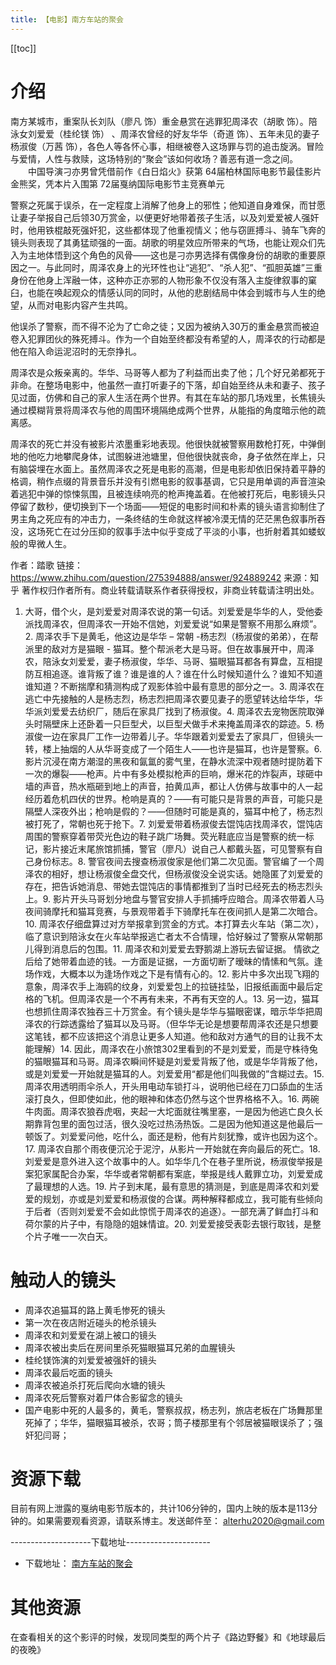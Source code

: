 ```yaml
---
title: 【电影】南方车站的聚会
---
```


<ClientOnly>
  <in-article-adsense
    ins-style="display:block; text-align:center;"
    data-ad-slot="7727965566"
  />
</ClientOnly>

[[toc]]

# 介绍
南方某城市，重案队长刘队（廖凡 饰）重金悬赏在逃罪犯周泽农（胡歌 饰）。陪泳女刘爱爱（桂纶镁 饰） 、周泽农曾经的好友华华（奇道 饰）、五年未见的妻子杨淑俊（万茜 饰），各色人等各怀心事，相继被卷入这场罪与罚的追击旋涡。冒险与爱情，人性与救赎，这场特别的“聚会”该如何收场？善恶有道一念之间。
　　中国导演刁亦男曾凭借前作《白日焰火》获第 64届柏林国际电影节最佳影片金熊奖，凭本片入围第 72届戛纳国际电影节主竞赛单元


警察之死属于误杀，在一定程度上消解了他身上的邪性；他知道自身难保，而甘愿让妻子举报自己后领30万赏金，以便更好地带着孩子生活，以及刘爱爱被人强奸时，他用铁棍敲死强奸犯，这些都体现了他重视情义；他与窃匪搏斗、骑车飞奔的镜头则表现了其勇猛顽强的一面。胡歌的明星效应所带来的气场，也能让观众们先入为主地体悟到这个角色的风骨——这也是刁亦男选择有偶像身份的胡歌的重要原因之一。与此同时，周泽农身上的光环性也让“逃犯”、“杀人犯”、“孤胆英雄”三重身份在他身上浑融一体，这种亦正亦邪的人物形象不仅没有落入主旋律叙事的窠臼，也能在唤起观众的情感认同的同时，从他的悲剧结局中体会到城市与人生的绝望，从而对电影内容产生共鸣。


他误杀了警察，而不得不沦为了亡命之徒；又因为被纳入30万的重金悬赏而被迫卷入犯罪团伙的殊死搏斗。作为一个自始至终都没有希望的人，周泽农的行动都是他在陷入命运泥沼时的无奈挣扎。


周泽农是众叛亲离的。华华、马哥等人都为了利益而出卖了他；几个好兄弟都死于非命。在整场电影中，他虽然一直打听妻子的下落，却自始至终从未和妻子、孩子见过面，仿佛和自己的家人生活在两个世界。有其在车站的那几场戏里，长焦镜头通过模糊背景将周泽农与他的周围环境隔绝成两个世界，从能指的角度暗示他的疏离感。


周泽农的死亡并没有被影片浓墨重彩地表现。他很快就被警察用数枪打死，中弹倒地的他吃力地攀爬身体，试图躲进池塘里，但他很快就丧命，身子依然在岸上，只有脑袋埋在水面上。虽然周泽农之死是电影的高潮，但是电影却依旧保持着平静的格调，稍作点缀的背景音乐并没有引燃电影的叙事基调，它只是用单调的声音渲染着逃犯中弹的惊悚氛围，且被连续响亮的枪声掩盖着。在他被打死后，电影镜头只停留了数秒，便切换到下一个场面——短促的电影时间和朴素的镜头语言抑制住了男主角之死应有的冲击力，一条终结的生命就这样被冷漠无情的茫茫黑色叙事所吞没，这场死亡在过分压抑的叙事手法中似乎变成了平淡的小事，也折射着其如蝼蚁般的卑微人生。

作者：踏歌
链接：https://www.zhihu.com/question/275394888/answer/924889242
来源：知乎
著作权归作者所有。商业转载请联系作者获得授权，非商业转载请注明出处。

1. 大哥，借个火，是刘爱爱对周泽农说的第一句话。刘爱爱是华华的人，受他委派找周泽农，但周泽农一开始不信她，刘爱爱说“如果是警察不用那么麻烦”。2. 周泽农手下是黄毛，他这边是华华 – 常朝 -杨志烈（杨淑俊的弟弟），在帮派里的敌对方是猫眼 - 猫耳。整个帮派老大是马哥。但在故事展开中，周泽农，陪泳女刘爱爱，妻子杨淑俊，华华、马哥、猫眼猫耳都各有算盘，互相提防互相追逐。谁背叛了谁？谁是谁的人？谁在什么时候知道什么？谁知不知道谁知道？不断揣摩和猜测构成了观影体验中最有意思的部分之一。3. 周泽农在逃亡中先接触的人是杨志烈，杨志烈把周泽农要见妻子的愿望转达给华华，华华派刘爱爱去纺织厂，随后在家具厂找到了杨淑俊。4. 周泽农去宠物医院取弹头时隔壁床上还卧着一只巨型犬，以巨型犬做手术来掩盖周泽农的踪迹。5. 杨淑俊一边在家具厂工作一边带着儿子。华华跟着刘爱爱去了家具厂，但镜头一转，楼上抽烟的人从华哥变成了一个陌生人——也许是猫耳，也许是警察。6. 影片沉浸在南方潮湿的黑夜和氤氲的雾气里，在静水流深中观者随时提防着下一次的爆裂——枪声。片中有多处模拟枪声的巨响，爆米花的炸裂声，球砸中墙的声音，热水瓶砸到地上的声音，拍黄瓜声，都让人仿佛与故事中的人一起经历着危机四伏的世界。枪响是真的？——有可能只是背景的声音，可能只是隔壁人深夜外出；枪响是假的？——但随时可能是真的，猫耳中枪了，杨志烈被打死了，常朝也死于抢下。7. 刘爱爱带着杨淑俊去馄饨店找周泽农，馄饨店周围的警察穿着带荧光色边的鞋子跳广场舞。荧光鞋底应当是警察的统一标记，影片接近末尾旅馆抓捕，警官（廖凡）说自己人都戴头盔，可见警察有自己身份标志。8. 警官夜间去搜查杨淑俊家是他们第二次见面。警官编了一个周泽农的相好，想让杨淑俊全盘交代，但杨淑俊没全说实话。她隐匿了刘爱爱的存在，把告诉她消息、带她去馄饨店的事情都推到了当时已经死去的杨志烈头上。9. 影片开头马哥划分地盘与警官安排人手抓捕呼应暗合。周泽农带着人马夜间骑摩托和猫耳竞赛，与景观带着手下骑摩托车在夜间抓人是第二次暗合。10. 周泽农仔细盘算过对方举报拿到赏金的方式。本打算去火车站（第二次），临了意识到陪泳女在火车站举报逃亡者太不合情理，恰好躲过了警察从常朝那儿得到消息后的包围。11. 周泽农和刘爱爱去野鹅湖上游玩去留证据。 情欲之后给了她带着血迹的钱。一方面是证据，一方面切断了暧昧的情愫和气氛。逢场作戏，大概本以为逢场作戏之下是有情有心的。12. 影片中多次出现飞翔的意象，周泽农手上海鸥的纹身，刘爱爱包上的拉链挂坠，旧报纸画面中最后定格的飞机。但周泽农是一个不再有未来，不再有天空的人。13. 另一边，猫耳也想抓住周泽农独吞三十万赏金。有个镜头是华华与猫眼密谋，暗示华华把周泽农的行踪透露给了猫耳以及马哥。（但华华无论是想要帮周泽农还是只想要这笔钱，都不应该把这个消息让更多人知道。他和敌对方通气的目的让我不太能理解）14. 因此，周泽农在小旅馆302里看到的不是刘爱爱，而是守株待兔的猫眼猫耳和马哥。周泽农瞬间怀疑是刘爱爱背叛了他，或是华华背叛了他，或是刘爱爱一开始就是猫耳的人。刘爱爱用“都是他们叫我做的”含糊过去。15. 周泽农用透明雨伞杀人，开头用电动车锁打斗，说明他已经在刀口舔血的生活滚打良久，但即使如此，他的眼神和体态仍然与这个世界格格不入。16. 两碗牛肉面。周泽农狼吞虎咽，夹起一大坨面就往嘴里塞，一是因为他逃亡良久长期靠背包里的面包过活，很久没吃过热汤热饭。二是因为他知道这是他最后一顿饭了。刘爱爱问他，吃什么，面还是粉，他有片刻犹豫，或许也因为这个。17. 周泽农自那个雨夜便沉沦于泥泞，从影片一开始就在奔向最后的死亡。18. 刘爱爱是意外进入这个故事中的人。如华华几个在巷子里所说，杨淑俊举报是案犯家属配合办案，华华或者常朝都有案底，举报是线人戴罪立功，刘爱爱成了最理想的人选。19. 片子到末尾，最有意思的猜测是，到底是周泽农和刘爱爱的规划，亦或是刘爱爱和杨淑俊的合谋。两种解释都成立，我可能有些倾向于后者（否则刘爱爱不会如此惊慌于周泽农的追逐）。一部充满了鲜血打斗和荷尔蒙的片子中，有隐隐的姐妹情谊。20. 刘爱爱接受表彰去银行取钱，是整个片子唯一一次白天。

# 触动人的镜头

- 周泽农追猫耳的路上黄毛惨死的镜头
- 第一次在夜店附近碰头的枪杀镜头
- 周泽农和刘爱爱在湖上被口的镜头
- 周泽农被出卖后在房间里杀死猫眼猫耳兄弟的血腥镜头
- 桂纶镁饰演的刘爱爱被强奸的镜头
- 周泽农最后吃面的镜头
- 周泽农被追杀打死后爬向水塘的镜头
- 周泽农死后警察对着尸体合影留念的镜头
- 国产电影中死的人最多的，黄毛，警察叔叔，杨志列，旅店老板在广场舞那里死掉了；华华，猫眼猫耳被杀，农哥；筒子楼那里有个邻居被猫眼误杀了；强奸犯闫哥；


# 资源下载
目前有网上泄露的戛纳电影节版本的，共计106分钟的，国内上映的版本是113分钟的。如果需要观看资源，请联系博主。发送邮件至： alterhu2020@gmail.com

--------------------下载地址---------------------
* 下载地址： [南方车站的聚会](https://res.pingbook.top/movies/南方车站的聚会.mp4)

# 其他资源

在查看相关的这个影评的时候，发现同类型的两个片子《路边野餐》和《地球最后的夜晚》